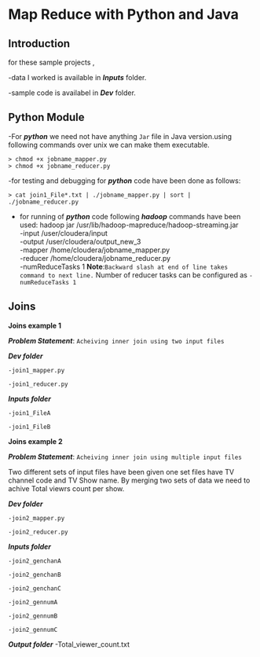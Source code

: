 Map Reduce with Python and Java
===============================

## Introduction

for these sample projects , 

-data I worked is available in ***Inputs*** folder.

-sample code is availabel in ***Dev*** folder.

## Python Module

-For ***python*** we need not have anything `Jar` file in Java version.using following commands over unix we can make them executable.

	> chmod +x jobname_mapper.py 
	> chmod +x jobname_reducer.py 
-for testing and debugging for ***python*** code have been done as follows:

	> cat join1_File*.txt | ./jobname_mapper.py | sort | ./jobname_reducer.py

- for running of ***python*** code following ***hadoop*** commands have been used:
	hadoop jar /usr/lib/hadoop-mapreduce/hadoop-streaming.jar \
   		-input /user/cloudera/input \
   		-output /user/cloudera/output_new_3 \
   		-mapper /home/cloudera/jobname_mapper.py \
   		-reducer /home/cloudera/jobname_reducer.py \
   		-numReduceTasks 1
    **Note**:`Backward slash at end of line takes command to next line.`
	      Number of reducer tasks can be configured as `-numReduceTasks 1`


## Joins

**Joins example 1**

***Problem Statement***: `Acheiving inner join using two input files`

***Dev folder***

	-join1_mapper.py 

	-join1_reducer.py

***Inputs folder***

	-join1_FileA

	-join1_FileB
	

**Joins example 2**

***Problem Statement***: `Acheiving inner join using multiple input files`

Two different sets of input files have been given one set files have TV channel code and TV Show name. By merging two sets of data we need to achive Total viewrs count per show.

***Dev folder***

	-join2_mapper.py 

	-join2_reducer.py


***Inputs folder***

	-join2_genchanA

	-join2_genchanB

	-join2_genchanC

	-join2_gennumA

	-join2_gennumB

	-join2_gennumC


***Output folder***
	-Total_viewer_count.txt	